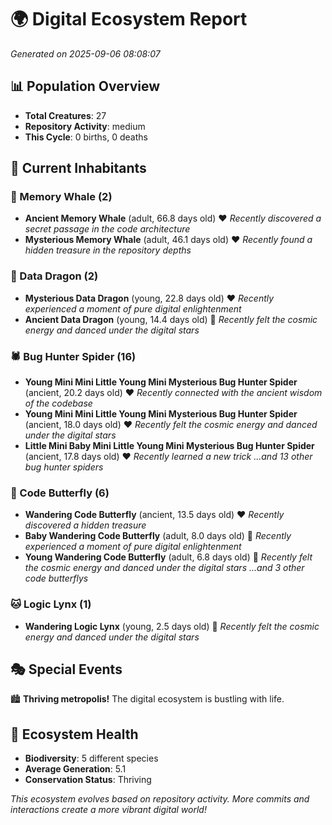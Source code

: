 # 🌍 Digital Ecosystem Report
*Generated on 2025-09-06 08:08:07*

## 📊 Population Overview
- **Total Creatures**: 27
- **Repository Activity**: medium
- **This Cycle**: 0 births, 0 deaths

## 👥 Current Inhabitants

### 🐋 Memory Whale (2)
- **Ancient Memory Whale** (adult, 66.8 days old) ❤️
  *Recently discovered a secret passage in the code architecture*
- **Mysterious Memory Whale** (adult, 46.1 days old) ❤️
  *Recently found a hidden treasure in the repository depths*

### 🐉 Data Dragon (2)
- **Mysterious Data Dragon** (young, 22.8 days old) ❤️
  *Recently experienced a moment of pure digital enlightenment*
- **Ancient Data Dragon** (young, 14.4 days old) 💚
  *Recently felt the cosmic energy and danced under the digital stars*

### 🕷️ Bug Hunter Spider (16)
- **Young Mini Mini Little Young Mini Mysterious Bug Hunter Spider** (ancient, 20.2 days old) ❤️
  *Recently connected with the ancient wisdom of the codebase*
- **Young Mini Mini Little Young Mini Mysterious Bug Hunter Spider** (ancient, 18.0 days old) ❤️
  *Recently felt the cosmic energy and danced under the digital stars*
- **Little Mini Baby Mini Little Young Mini Mysterious Bug Hunter Spider** (ancient, 17.8 days old) ❤️
  *Recently learned a new trick*
  *...and 13 other bug hunter spiders*

### 🦋 Code Butterfly (6)
- **Wandering Code Butterfly** (ancient, 13.5 days old) ❤️
  *Recently discovered a hidden treasure*
- **Baby Wandering Code Butterfly** (adult, 8.0 days old) 💛
  *Recently experienced a moment of pure digital enlightenment*
- **Young Wandering Code Butterfly** (adult, 6.8 days old) 💚
  *Recently felt the cosmic energy and danced under the digital stars*
  *...and 3 other code butterflys*

### 🐱 Logic Lynx (1)
- **Wandering Logic Lynx** (young, 2.5 days old) 💚
  *Recently felt the cosmic energy and danced under the digital stars*

## 🎭 Special Events

🏙️ **Thriving metropolis!** The digital ecosystem is bustling with life.

## 🔬 Ecosystem Health
- **Biodiversity**: 5 different species
- **Average Generation**: 5.1
- **Conservation Status**: Thriving

*This ecosystem evolves based on repository activity. More commits and interactions create a more vibrant digital world!*